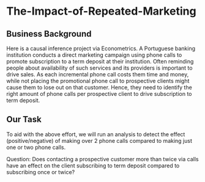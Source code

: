# The-Impact-of-Repeated-Marketing


## Business Background
Here is a causal inference project via Econometrics. A Portuguese banking institution conducts a direct marketing campaign using phone calls to promote subscription to a term deposit at their institution. Often reminding people about availability of such services and its providers is important to drive sales. As each incremental phone call costs them time and money, while not placing the promotional phone call to prospective clients might cause them to lose out on that customer. Hence, they need to identify the right amount of phone calls per prospective client to drive subscription to term deposit. 

## Our Task
To aid with the above effort, we will run an analysis to detect the effect (positive/negative) of making over 2 phone calls compared to making just one or two phone calls. 

Question: Does contacting a prospective customer more than twice via calls have an effect on the client subscribing to term deposit compared to subscribing once or twice?
